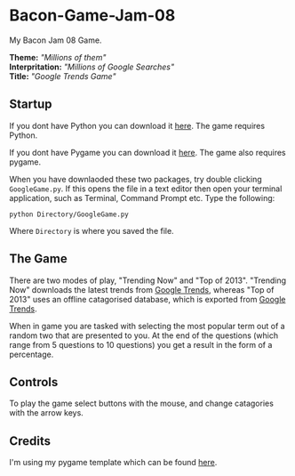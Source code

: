 # Bacon-Game-Jam-08

My Bacon Jam 08 Game.

**Theme:** *"Millions of them"*  
**Interpritation:** *"Millions of Google Searches"*  
**Title:** *"Google Trends Game"*

## Startup

If you dont have Python you can download it [here](http://www.python.org). The game requires Python.

If you dont have Pygame you can download it [here](http://www.pygame.org). The game also requires pygame. 

When you have downlaoded these two packages, try double clicking `GoogleGame.py`. If this opens the file in a text editor then open your terminal application, such as Terminal, Command Prompt etc. Type the following:

`python Directory/GoogleGame.py`

Where `Directory` is where you saved the file.

## The Game

There are two modes of play, "Trending Now" and "Top of 2013". "Trending Now" downloads the latest trends from [Google Trends](http://www.google.com/trends), whereas "Top of 2013" uses an offline catagorised database, which is exported from [Google Trends](http://www.google.com/trends).

When in game you are tasked with selecting the most popular term out of a random two that are presented to you. At the end of the questions (which range from 5 questions to 10 questions) you get a result in the form of a percentage.

## Controls

To play the game select buttons with the mouse, and change catagories with the arrow keys.

## Credits

I'm using my pygame template which can be found [here](https://github.com/HarryBeadle/Pygame-Template/tree/master).
